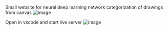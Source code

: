 Small website for neural deep learning network categorization of drawings from canvas
![image](https://user-images.githubusercontent.com/32684265/149635940-c43c933d-80c1-4e4c-8159-1bbee76ee37c.png)

Open in vscode and start live server
![image](https://user-images.githubusercontent.com/32684265/149635954-275f4121-08c4-49b0-919d-5384c8fd3abb.png)
